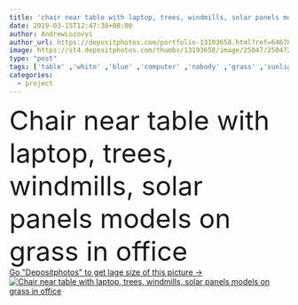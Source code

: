 ```yaml
---
title: 'chair near table with laptop, trees, windmills, solar panels models on grass in office'
date: 2019-03-15T12:47:38+00:00
author: AndrewLozovyi
author_url: https://depositphotos.com/portfolio-13193658.html?ref=64678756
image: https://st4.depositphotos.com/thumbs/13193658/image/25047/250472744/api_thumb_450.jpg?forcejpeg=true
type: "post"
tags: ['table' ,'white' ,'blue' ,'computer' ,'nobody' ,'grass' ,'sunlight' ,'environment' ,'sunshine' ,'plants' ,'energy' ,'flora' ,'chair' ,'connection' ,'electricity' ,'generation' ,'power' ,'technology' ,'office' ,'ecology' ,'communication' ,'wireless' ,'laptop' ,'indoors' ,'eco' ,'environmental' ,'project' ,'surface' ,'ecological' ,'alternative' ,'gadget' ,'workplace' ,'workspace' ,'renewable' ,'generators' ,'copy space' ,'digital device' ,'windmill models' ,'solar panels models' ]
categories: 
  - project
---
```

<div aling="center">
            <font size="60"> Chair near table with laptop, trees, windmills, solar panels models on grass in office</font>   
</div>
<div>
    <a href='https://st4.depositphotos.com/thumbs/13193658/image/25047/250472744/api_thumb_450.jpg?forcejpeg=true?ref=64678756' target=_blank > Go "Depositphotos" to get lage size of this picture ->
        <img href='https://st4.depositphotos.com/thumbs/13193658/image/25047/250472744/api_thumb_450.jpg?forcejpeg=true?ref=64678756' src='https://st4.depositphotos.com/13193658/25047/i/950/depositphotos_250472744-stock-photo-chair-table-laptop-trees-windmills.jpg?forcejpeg=true' alt='Chair near table with laptop, trees, windmills, solar panels models on grass in office' >
    </a>
</div>
